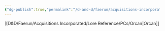 ```yaml
---
{"dg-publish":true,"permalink":"/d-and-d/faerun/acquisitions-incorporated/franchise-management/main-office-contracts/onboarding-packets/occultant/"}
---
```


[[D&D/Faerun/Acquisitions Incorporated/Lore Reference/PCs/Orcan\|Orcan]]
